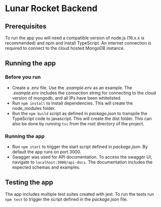 # Lunar Rocket Backend

## Prerequisites

To run the app you will need a compatible version of node.js (16.x.x is recommended) and npm and install TypeScript. An
internet connection is required to connect to the cloud hosted MongoDB instance.

## Running the app

### Before you run

- Create a .env file. Use the *.example.env* as an example. The *.example.env* includes the connection string for
  connecting to the cloud version of mongodb, and all IPs have been whitelisted.
- Run `npm install` to install dependencies. This will create the node_modules folder.
- Run the `npm build` script as defined in *package.json* to transpile the TypeScript code to javascript. This will
  create the dist folder. This can also be done by running `tsc` from the root directory of the project.

### Running the app

- Run `npm start` to trigger the start script defined in *package.json*. By default the app runs on port 3000.
- Swagger was used for API documentation. To access the swagger UI, navigate to `localhost:3000/api-docs`. The
  documentation includes the expected schemas and examples.

## Testing the app

The app includes multiple test suites created with jest. To run the tests run `npm test` to trigger the script defined
in the *package.json* file.